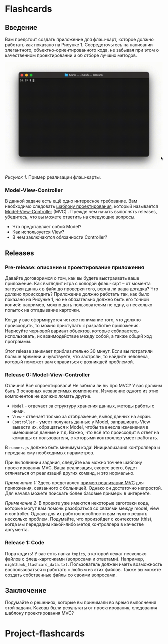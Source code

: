 # Flashcards

## Введение
Вам предстоит создать приложение для флэш-карт, которое должно работать как показано на Рисунке 1. Сосредоточьтесь на написании элегантного, объектно-ориентированного кода, не забывая при этом о качественном проектировании и об отборе лучших методов.

![flashcards animation](readme-assets/mvc.gif)

*Рисунок 1*. Пример реализации флэш-карты.


### Model-View-Controller
В данной задаче есть ещё одно интересное требование. Вам необходимо следовать [шаблону проектирования][шаблон проектирования Википедия], который называется [Model-View-Controller][wikipedia mvc] (MVC) . Прежде чем начать выполнять releases, убедитесь, что вы можете ответить на следующие вопросы.

- Что представляет собой Model?
- Как используется View?
- В чем заключаются обязанности Controller?


## Releases
### Pre-release: описание и проектирование приложения
Давайте договоримся о том, как вы будете выстраивать ваше приложение. Как выглядит игра с колодой флэш-карт – от момента загрузки данных в файл до проверки того, верна ли ваша догадка? Что должно происходить? Приложение должно работать так, как было показано на Рисунке 1, но не обязательно должно быть его точной копией: например, можно дать пользователям не одну, а несколько попыток на отгадывание карточки.

Когда у вас сформируется четкое понимание того, что должно происходить, то можно приступать к разработке приложения. Нарисуйте черновой вариант объектов, которые собираетесь использовать, их взаимодействие между собой, а также общий ход программы.

Этот release занимает приблизительно 30 минут. Если вы потратили больше времени и чувствуете, что застряли, то найдите человека, который поможет вам справиться с возникшей проблемой.

### Release 0: Model-View-Controller
Отлично! Всё спроектировали! Не забыли ли вы про MVC? У вас должны быть 3 основных независимых компонента. Изменение одного из этих компонентов не должно ломать другие. 

- `Model` - отвечает за структуру хранения данных, методы работы с ними.
- `View` - отвечает только за отображение, вывод данных на экран. 
- `Controller` - умеет получать данные у Model, запрашивать View вывести их, обращаться к Model, чтобы та внесла изменения в имеющиеся данные и т.д. Важно, что всё это происходит в ответ на команды от пользователя, с которыми контроллер умеет работать.
  
В `runner.js` должно быть минимум кода! Инициализация контроллера и передача ему необходимых параметров.

При выполнении задания, следуйте как можно точнее шаблону проектирования MVC. Ваша реализация, скорее всего, будет отличаться от реализаций других команд, и это нормально.

*Примечание 1:* Здесь представлен [пример реализации MVC][пример реализации mvc] для приложения, связанного с больницей. Однако он достаточно непростой. Для начала можете поискать более базовые примеры в интернете.

*Примечание 2:* В проекте уже имеются некоторые заготовки кода, которые могут вам помочь разобраться со связями между model, view и controller. Однако для их работоспособности вам нужно решить несколько проблем. Подумайте, что произойдет с контекстом (this), когда мы передадим какой-либо метод контроллера в качестве аргумента.

### Release 1: Code

Пора кодить! У вас есть папка `topics`, в которой лежат несколько файлов с флеш-карточками (вопросами и ответами). Например, `nighthawk_flashcard_data.txt`. Пользователь должен иметь возможность воспользоваться и работать с любым из этих файлов. Также вы можете создать собственные файлы со своими вопросами.

## Заключение
Подумайте о решениях, которые вы принимали во время выполнения этой задачи. Каковы были результаты от проектирования, следования шаблону проектирования MVC?

[пример реализации mvc]: readme-assets/mvc-hospital-example.md
[шаблон проектирования Википедия]: http://en.wikipedia.org/wiki/Software_design_pattern
[wikipedia mvc]: https://ru.wikipedia.org/wiki/Model-View-Controller
# Project-flashcards
